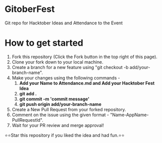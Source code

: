 # GitoberFest
Git repo for Hacktober Ideas and Attendance to the Event

# How to get started
1. Fork this repository (Click the Fork button in the top right of this page).
2. Clone your fork down to your local machine.
3. Create a branch for a new feature using "git checkout -b add/your-branch-name".
4. Make your changes using the following commands - 
    1.	**Add your Name to Attendance.md and Add your Hacktober Fest Idea**
    2. **git add .**   
    3. **git commit -m 'commit message'**   
    4. **git push origin add/your-branch-name**
5. Create a New Pull Request from your forked repository.
6. Comment on the issue using the given format - "Name-AppName-PullRequestId".
7. Wait for your PR review and merge approval!


⭐⭐Star this repository if you liked the idea and had fun.⭐⭐